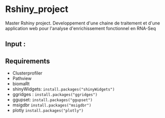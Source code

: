 # Rshiny_project
Master Rshiny project.
Developpement d'une chaine de traitement et d'une application web pour l'analyse d'enrichissement fonctionnel en RNA-Seq

## Input :

## Requirements
- Clusterprofiler
- Pathview
- biomaRt
- shinyWidgets: `install.packages("shinyWidgets")`
- ggridges : `install.packages("ggridges")`
- ggupset: `install.packages("ggupset")`
- msigdbr `install.packages("msigdbr")`
- plotly `install.packages("plotly")`